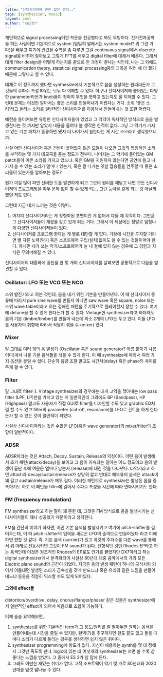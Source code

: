 ```yaml
---
title: "신디사이저에 관한 짧은 생각.."
tags: [synthesizer, music]
layout: post
author: "Keith"
---
```


개인적으로 signal processing이란 학문을 전공했다고 봐도 무방하다. 전기전자공학을 하는 사람이면 기본적으로 system (엄밀히 말해서는 system model? 뭐 그런 거다)을 배우고 여기에 관련된 수학을 좀 다루면 그걸 continuous signal에서 discrete signal로 바꾸어 알아보고 그렇게 FFT를 배우고 digital filter에 대해서 배운다. 그래서 대개 filter design을 어떻게 하는지를 끝으로 한 과정이 끝나는 식인데, 나는 그 외에도 communication theory, statstical signal processing등의 과목을 여러 해 더 했기 때문에 그렇다고 할 수 있다.

대체로 이 정도까지 했다면 synthesize에서 기본적으로 음을 생성하는 원리라든가 그것들의 주파수 특성 따위는 모두 다 이해할 수 있다. 더구나 신디사이저에 붙어있는 다양한 parameter라든가 knob들이 정확히 무엇을 뜻하고 있는지도 잘 이해할 수 있다. 그런데 문제는 이것만 알아서는 좋은 소리를 만들어내기 어렵다는 거다. 소위 '좋은 소리'라고 들리는 소리를 일반적인 신디사이저를 이용해서 만들어내는 것 또한 어렵다.

예전을 돌이켜보면 유명한 신디사이저들이 있었고 그 각각이 독자적인 방식으로 음을 발생한다는 것 까지만 알았지 내용을 들여다 볼 생각은 한적이 없다. 그냥 그 악기가 가지고 있는 기본 패치가 훌륭하면 됐지 더 나이가서 뭘한다는 게 시간 소모라고 생각했으니까.

사실 어떤 신디사이저 혹은 건반이 붙어있지 않은 모듈이 나오면 그것의 특징적인 소리를 부각하는 몇 가지 데모곡을 듣는 정도가 전부다. 나머지는 그 악기에 들어있는 GM patch들이 이쁜 소리를 가지고 있느냐. 혹은 GM을 지원하지 않는다면 공연에 들고 나가서 쓸 수 있는 소리가 얼마나 있는가, 혹은 잘 나가는 옛날 팝송들을 연주할 때 좋은 소리들이 있는가를 알아보는 정도?

뭔가 이걸 많이 파면 신비한 도를 발견하게 되고 그것의 원리를 깨닫고 나면 모든 신디사이저의 프로그래밍을 아무 문제 없이 할 수 있게 되는, 그런 능력을 갖게 되는 것 아닐까 했던 적도 있다.

그런데 지금 내가 느끼는 것은 이렇다.

1. 어차피 신디사이저라는 게 정형화된 포멧이란 게 없어서 다들 제 각각이다. 그만큼 그 신디사이저들이 개성을 갖고 있게 되는 거다. 그래서 이 세상에는 정말로 엄청나게 다양한 신디사이저들이 있다.
1. 신디사이저를 프로그램 한다는 게 별로 대단할 게 없다. 기왕에 시간을 투자할 거라면 별 다른 노력(악기 혹은 소프트웨어 구입/설치)없이도 쓸 수 있는 것들이어야 한다. 아니면 내가 쓰는 악기/소프트웨어가 늘 내 곁에 있지 않는 경우에 그 경험과 지식은 무의미해질 수 있다.

신디사이저의 대중화에 공헌을 한 몇 개의 신디사이저를 살펴보면 공통적으로 다음을 발견할 수 있다.

### Osillator: LFO 또는 VCO 또는 NCO

소위 발진기라고 하는 것인데, 음을 내기 위한 기본을 만들어낸다. 이 때 신디사이저 종류에 따라서 pure sine wave를 만들지 아니면 saw wave 혹은 square, noise 또는 소위 wave table이라고 하는 정해진 패턴을 주기적으로 플레이할지 정할 수 있다. 여기에 detune을 할 수 있게 한다든가 할 수 있다. Vintage한 synthesizer라고 하더라도 음의 기본 (timbre/timber)를 만들어 내는데 최소 2개의 LFO는 두고 있다. 이들 LFO를 사용자의 취향에 따라서 적당히 섞을 수 (mixer) 있다.

### Mixer

말 그대로 여러 개의 음 발생기 (Oscillator 혹은 sound generator? 이름 붙이기 나름이다)에서 나온 기본 음색들을 섞을 수 있게 한다. 이 때 synthesize에 따라서 여러 가지 옵션을 붙일 수 있다. 단순히 음량 조절 말고도 시간차(delay) 혹은 phase의 차이를 두게 할 수 있다. 

### Filter

말 그대로 filter다. Vintage synthesizer의 경우에는 대개 고역을 깎아내는 low pass filter (LPF, LP)만을 가지고 있는 게 일반적인데 그외에도 BP (Bandpass), HP (Highpass) 말고도 사용자가 직접 GUI로 filter를 디자인할 수도 있고 graphic EQ처럼 할 수도 있고 filter의 parameter (cut-off, resonance)를 LFO로 컨트롤 하게 한다든가 할 수 있는 것이 일반적이 되었다. 

사실상 신디사이저라는 것은 수많은 LFO(혹은 wave generator)와 mixer/filter의 조합이 일반적이다. 

### ADSR

ADSR이라는 것은 Attach, Decay, Sustain, Release의 약칭이다. 어떤 음이 발생해서 초기 패턴(attack/decay)을 보이고 그 음이 지속되는 길이는 어느 정도이고 음의 발생이 끝난 후에 여운은 얼마나 남는지 (release)에 대한 것을 나타낸다. 타악기라고 하면 attach과 decay/sustain/release가 상당히 짧고 반대로 패드류의 음색은 attack이 꽤 길고 sustain/release가 매우 길다. 이러한 패턴으로 synthesize는 발생된 음을 증폭하기도 하고 이 패턴을 filter에 걸어서 주파수 특성을 시간에 따라 변화시키기도 한다.

### FM (frequency modulation)

FM synthesizer라고 하는 말이 꽤 흔한 데, 그것은 FM 방식으로 음을 발생시키는 신디사이저들이 꽤나 성공했기 때문이라고 생각한다. 

FM을 간단히 이야기 하자면, 어떤 기본 음색을 발생시키고 여기에 pitch-shifter를 걸어주는데, 이 때 pitch-shifter의 입력을 새로운 LFO의 출력으로 만들어놨다 라고 이해하면 편할 것 같다. 즉, 기본 음색 (carrier)가 있고 이것의 주파수를 다른 wave를 통해서 위 아래로 진동시키면 그것이 FM sound가 된다. 전형적인 것인 Rhodes EP라고 하는 음색인데 이것은 원조격인 Rhooes의 EP로도 인기를 끌었지만 DX7이라고 하는 digital synthesizer에서 본격화되어 사실상 80년대 대중 음악에서의 거의 모든 Electric piano sound의 근간이 되었다. 지금은 음의 발생 패턴이 하나의 공식처럼 되어서 이를테면 발생된 소리가 금속성을 갖게 만드느냐 혹은 유리와 같은 느낌을 만들어내느냐 등등을 적절히 믹스할 수도 있게 되어있다. 

#### 그외에 effect들

distortion/overdrive, delay, chorus/flanger/phaser 같은 것들은 synthesizer에서 일반적인 effect가 되어서 마음대로 조합이 가능하다. 


이제 슬슬 요약해보면,

1. synthesize를 위한 기본적인 term과 그 용도/원리를 잘 알아두면 원하는 음색을 만들어내는데 시간을 줄일 수 있지만, 완벽(?)을 추구하자면 한도 끝도 없고 들을 때 마다 소리가 다르게 들리는 경우를 생각하면 쉽지 않은 취미다.
1. synthesizer programming에 왕도가 없다. 자신이 애용하는 synth를 몇 대 정해서 그것만 죽도록 판다. logic에 있는 대 여섯개의 synthesizer는 쓰면 쓸 수록 참 좋다는 느낌을 받았다. 그 중에서 ES 2가 참 맘에 든다.
1. 그래도 이만한 재밌는 취미가 없다. 고작 소프트웨어 악기 몇 개로 80년대와 2020년대를 맘껏 넘나들 수 있다. 
